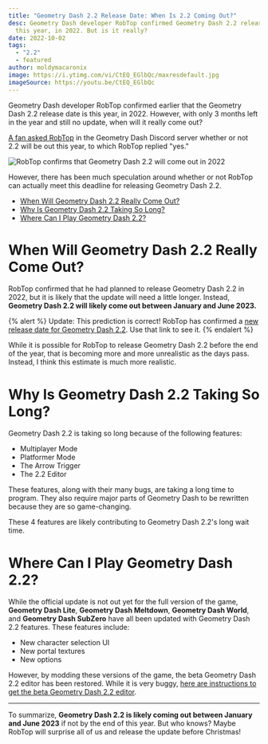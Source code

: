 ```yaml
---
title: "Geometry Dash 2.2 Release Date: When Is 2.2 Coming Out?"
desc: Geometry Dash developer RobTop confirmed Geometry Dash 2.2 release date is
  this year, in 2022. But is it really?
date: 2022-10-02
tags:
  - "2.2"
  - featured
author: moldymacaronix
image: https://i.ytimg.com/vi/CtEQ_EGlbQc/maxresdefault.jpg
imageSource: https://youtu.be/CtEQ_EGlbQc
---
```


Geometry Dash developer RobTop confirmed earlier that the Geometry Dash 2.2 release date is this year, in 2022. However, with only 3 months left in the year and still no update, when will it really come out?

[A fan asked RobTop](/posts/2-2-release-date-confirmed/) in the Geometry Dash Discord server whether or not 2.2 will be out this year, to which RobTop replied "yes."

![RobTop confirms that Geometry Dash 2.2 will come out in 2022](https://media.discordapp.net/attachments/392087938239954950/942907008754004048/unknown.png)

However, there has been much speculation around whether or not RobTop can actually meet this deadline for releasing Geometry Dash 2.2.

* [When Will Geometry Dash 2.2 Really Come Out?](#when-will-geometry-dash-2.2-really-come-out%3F)
* [Why Is Geometry Dash 2.2 Taking So Long?](#why-is-geometry-dash-2.2-taking-so-long%3F)
* [Where Can I Play Geometry Dash 2.2?](#where-can-i-play-geometry-dash-2.2%3F)

# When Will Geometry Dash 2.2 Really Come Out?

RobTop confirmed that he had planned to release Geometry Dash 2.2 in 2022, but it is likely that the update will need a little longer. Instead, **Geometry Dash 2.2 will likely come out between January and June 2023.**

{% alert %}
Update: This prediction is correct! RobTop has confirmed a [new release date for Geometry Dash 2.2](/posts/geometry-dash-2-2-release-date-confirmed-2023/). Use that link to see it.
{% endalert %}

While it is possible for RobTop to release Geometry Dash 2.2 before the end of the year, that is becoming more and more unrealistic as the days pass. Instead, I think this estimate is much more realistic.

# Why Is Geometry Dash 2.2 Taking So Long?

Geometry Dash 2.2 is taking so long because of the following features:

* Multiplayer Mode
* Platformer Mode
* The Arrow Trigger
* The 2.2 Editor

These features, along with their many bugs, are taking a long time to program. They also require major parts of Geometry Dash to be rewritten because they are so game-changing.

These 4 features are likely contributing to Geometry Dash 2.2's long wait time.

# Where Can I Play Geometry Dash 2.2?

While the official update is not out yet for the full version of the game, **Geometry Dash Lite**, **Geometry Dash Meltdown**, **Geometry Dash World**, and **Geometry Dash SubZero** have all been updated with Geometry Dash 2.2 features. These features include:

* New character selection UI
* New portal textures
* New options

However, by modding these versions of the game, the beta Geometry Dash 2.2 editor has been restored. While it is very buggy, [here are instructions to get the beta Geometry Dash 2.2 editor](/posts/how-to-get-the-2-2-editor/).

---

To summarize, **Geometry Dash 2.2 is likely coming out between January and June 2023** if not by the end of this year. But who knows? Maybe RobTop will surprise all of us and release the update before Christmas!